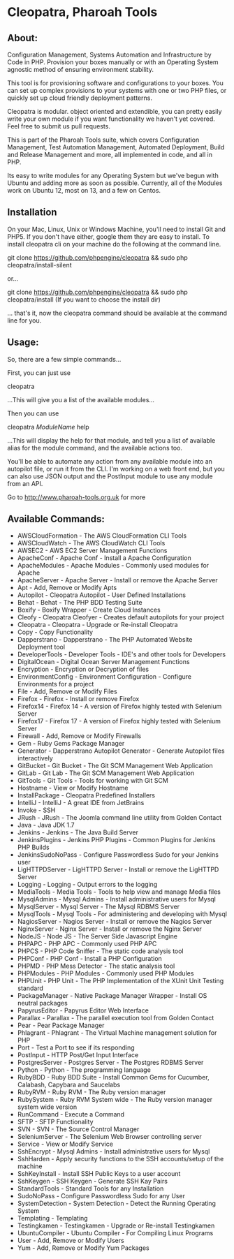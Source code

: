 # Cleopatra, Pharoah Tools

## About:

Configuration Management, Systems Automation and Infrastructure by Code in PHP. Provision your boxes manually or
with an Operating System agnostic method of ensuring environment stability.

This tool is for provisioning software and configurations to your boxes. You can set up complex provisions to your
systems with one or two PHP files, or quickly set up cloud friendly deployment patterns.

Cleopatra is modular. object oriented and extendible, you can pretty easily write your own module if you want
functionality we haven't yet covered. Feel free to submit us pull requests.

This is part of the Pharoah Tools suite, which covers Configuration Management, Test Automation Management, Automated
Deployment, Build and Release Management and more, all implemented in code, and all in PHP.

Its easy to write modules for any Operating System but we've begun with Ubuntu and adding more as soon as possible.
Currently, all of the Modules work on Ubuntu 12, most on 13, and a few on Centos.

    
## Installation

On your Mac, Linux, Unix or Windows Machine, you'll need to install Git and PHP5. If you don't have either, google
them they are easy to install. To install cleopatra cli on your machine do the following at the command line.

git clone https://github.com/phpengine/cleopatra && sudo php cleopatra/install-silent

or...

git clone https://github.com/phpengine/cleopatra && sudo php cleopatra/install (If you want to choose the install dir)

... that's it, now the cleopatra command should be available at the command line for you.


## Usage:

So, there are a few simple commands...

First, you can just use

cleopatra

...This will give you a list of the available modules...


Then you can use

cleopatra *ModuleName* help

...This will display the help for that module, and tell you a list of available alias for the module command, and the
available actions too.

You'll be able to automate any action from any available module into an autopilot file, or run it from the CLI. I'm
working on a web front end, but you can also use JSON output and the PostInput module to use any module from an API.

Go to http://www.pharoah-tools.org.uk for more


## Available Commands:

- AWSCloudFormation - The AWS CloudFormation CLI Tools
- AWSCloudWatch - The AWS CloudWatch CLI Tools
- AWSEC2 - AWS EC2 Server Management Functions
- ApacheConf - Apache Conf - Install a Apache Configuration
- ApacheModules - Apache Modules - Commonly used modules for Apache
- ApacheServer - Apache Server - Install or remove the Apache Server
- Apt - Add, Remove or Modify Apts
- Autopilot - Cleopatra Autopilot - User Defined Installations
- Behat - Behat - The PHP BDD Testing Suite
- Boxify - Boxify Wrapper - Create Cloud Instances
- Cleofy - Cleopatra Cleofyer - Creates default autopilots for your project
- Cleopatra - Cleopatra - Upgrade or Re-install Cleopatra
- Copy - Copy Functionality
- Dapperstrano - Dapperstrano - The PHP Automated Website Deployment tool
- DeveloperTools - Developer Tools - IDE's and other tools for Developers
- DigitalOcean - Digital Ocean Server Management Functions
- Encryption - Encryption or Decryption of files
- EnvironmentConfig - Environment Configuration - Configure Environments for a project
- File - Add, Remove or Modify Files
- Firefox - Firefox - Install or remove Firefox
- Firefox14 - Firefox 14 - A version of Firefox highly tested with Selenium Server
- Firefox17 - Firefox 17 - A version of Firefox highly tested with Selenium Server
- Firewall - Add, Remove or Modify Firewalls
- Gem - Ruby Gems Package Manager
- Generator - Dapperstrano Autopilot Generator - Generate Autopilot files interactively
- GitBucket - Git Bucket - The Git SCM Management Web Application
- GitLab - Git Lab - The Git SCM Management Web Application
- GitTools - Git Tools - Tools for working with Git SCM
- Hostname - View or Modify Hostname
- InstallPackage - Cleopatra Predefined Installers
- IntelliJ - IntelliJ - A great IDE from JetBrains
- Invoke - SSH
- JRush - JRush - The Joomla command line utility from Golden Contact
- Java - Java JDK 1.7
- Jenkins - Jenkins - The Java Build Server
- JenkinsPlugins - Jenkins PHP Plugins - Common Plugins for Jenkins PHP Builds
- JenkinsSudoNoPass - Configure Passwordless Sudo for your Jenkins user
- LigHTTPDServer - LigHTTPD Server - Install or remove the LigHTTPD Server
- Logging - Logging - Output errors to the logging
- MediaTools - Media Tools - Tools to help view and manage Media files
- MysqlAdmins - Mysql Admins - Install administrative users for Mysql
- MysqlServer - Mysql Server - The Mysql RDBMS Server
- MysqlTools - Mysql Tools - For administering and developing with Mysql
- NagiosServer - Nagios Server - Install or remove the Nagios Server
- NginxServer - Nginx Server - Install or remove the Nginx Server
- NodeJS - Node JS - The Server Side Javascript Engine
- PHPAPC - PHP APC - Commonly used PHP APC
- PHPCS - PHP Code Sniffer - The static code analysis tool
- PHPConf - PHP Conf - Install a PHP Configuration
- PHPMD - PHP Mess Detector - The static analysis tool
- PHPModules - PHP Modules - Commonly used PHP Modules
- PHPUnit - PHP Unit - The PHP Implementation of the XUnit Unit Testing standard
- PackageManager - Native Package Manager Wrapper - Install OS neutral packages
- PapyrusEditor - Papyrus Editor Web Interface
- Parallax - Parallax - The parallel execution tool from Golden Contact
- Pear - Pear Package Manager
- Phlagrant - Phlagrant - The Virtual Machine management solution for PHP
- Port - Test a Port to see if its responding
- PostInput - HTTP Post/Get Input Interface
- PostgresServer - Postgres Server - The Postgres RDBMS Server
- Python - Python - The programming language
- RubyBDD - Ruby BDD Suite - Install Common Gems for Cucumber, Calabash, Capybara and Saucelabs
- RubyRVM - Ruby RVM - The Ruby version manager
- RubySystem - Ruby RVM System wide - The Ruby version manager system wide version
- RunCommand - Execute a Command
- SFTP - SFTP Functionality
- SVN - SVN - The Source Control Manager
- SeleniumServer - The Selenium Web Browser controlling server
- Service - View or Modify Service
- SshEncrypt - Mysql Admins - Install administrative users for Mysql
- SshHarden - Apply security functions to the SSH accounts/setup of the machine
- SshKeyInstall - Install SSH Public Keys to a user account
- SshKeygen - SSH Keygen - Generate SSH Kay Pairs
- StandardTools - Standard Tools for any Installation
- SudoNoPass - Configure Passwordless Sudo for any User
- SystemDetection - System Detection - Detect the Running Operating System
- Templating - Templating
- Testingkamen - Testingkamen - Upgrade or Re-install Testingkamen
- UbuntuCompiler - Ubuntu Compiler - For Compiling Linux Programs
- User - Add, Remove or Modify Users
- Yum - Add, Remove or Modify Yum Packages